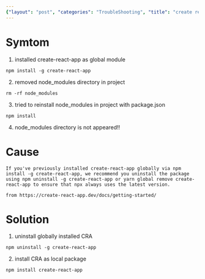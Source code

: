 ```yaml
---
{"layout": "post", "categories": "TroubleShooting", "title": "create react app reinstall node modules", "feature-img": "assets/img/feature_img.png"}
---
```

# Symtom
1. installed create-react-app as global module
```
npm install -g create-react-app
```

2. removed node_modules directory in project
```
rm -rf node_modules
```

3. tried to reinstall node_modules in project with package.json
```
npm install
```

4. node_modules directory is not appeared!!

# Cause
```
If you've previously installed create-react-app globally via npm install -g create-react-app, we recommend you uninstall the package using npm uninstall -g create-react-app or yarn global remove create-react-app to ensure that npx always uses the latest version.

from https://create-react-app.dev/docs/getting-started/
```

# Solution
1. uninstall globally installed CRA
```
npm uninstall -g create-react-app
```

2. install CRA as local package
```
npm install create-react-app
```


